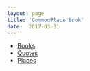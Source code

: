 ```yaml
---
layout: page
title: 'CommonPlace Book'
date:  2017-03-31
---
```

- [Books](/commonplace/books)
- [Quotes](/commonplace/quotes)
- [Places](/commonplace/places)

